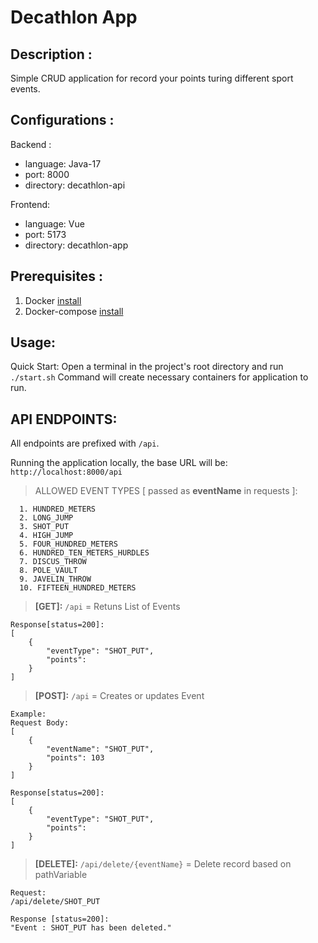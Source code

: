 # Decathlon App

## Description : 
Simple CRUD application for record your points turing different sport events.

## Configurations :
Backend : 
- language: Java-17
- port: 8000
- directory: decathlon-api
    
Frontend: 
- language: Vue
- port: 5173
- directory: decathlon-app

## Prerequisites :
1. Docker [install](https://docs.docker.com/engine/install/)
2. Docker-compose  [install](https://docs.docker.com/compose/install/)

## Usage:
Quick Start: Open a terminal in the project's root directory and run `./start.sh`
Command will create necessary containers for application to run.

## API ENDPOINTS:
All endpoints are prefixed with `/api`.

Running the application locally, the base URL will be: `http://localhost:8000/api`

> ALLOWED EVENT TYPES [ passed as **eventName** in requests ]:
```
  1. HUNDRED_METERS
  2. LONG_JUMP
  3. SHOT_PUT
  4. HIGH_JUMP
  5. FOUR_HUNDRED_METERS
  6. HUNDRED_TEN_METERS_HURDLES
  7. DISCUS_THROW
  8. POLE_VAULT
  9. JAVELIN_THROW
  10. FIFTEEN_HUNDRED_METERS
```


> **[GET]:** `/api` = Retuns List of Events
```
Response[status=200]:
[
    {
        "eventType": "SHOT_PUT",
        "points": 
    }
]
```

> **[POST]:** `/api` = Creates or updates Event
```
Example:
Request Body:
[
    {
        "eventName": "SHOT_PUT",
        "points": 103
    }
]

Response[status=200]:
[
    {
        "eventType": "SHOT_PUT",
        "points": 
    }
]
```

> **[DELETE]:** `/api/delete/{eventName}` =  Delete record based on pathVariable
```
Request:
/api/delete/SHOT_PUT

Response [status=200]:
"Event : SHOT_PUT has been deleted."
```